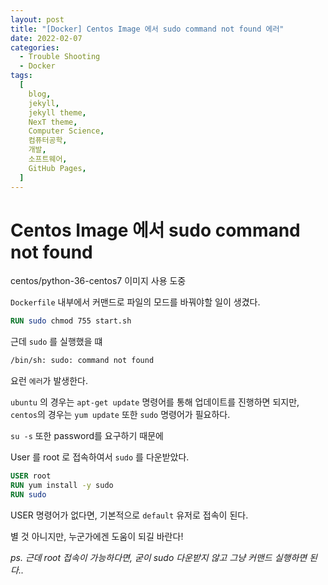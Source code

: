 ```yaml
---
layout: post
title: "[Docker] Centos Image 에서 sudo command not found 에러"
date: 2022-02-07
categories:
  - Trouble Shooting
  - Docker
tags:
  [
    blog,
    jekyll,
    jekyll theme,
    NexT theme,
    Computer Science,
    컴퓨터공학,
    개발,
    소프트웨어,
    GitHub Pages,
  ]
---
```


# Centos Image 에서 sudo command not found

centos/python-36-centos7 이미지 사용 도중

`Dockerfile` 내부에서 커맨드로 파일의 모드를 바꿔야할 일이 생겼다.

```dockerfile
RUN sudo chmod 755 start.sh
```

근데 `sudo` 를 실행했을 떄 <br>

```sh
/bin/sh: sudo: command not found
```

요런 `에러`가 발생한다.

`ubuntu` 의 경우는 `apt-get update` 명령어를 통해 업데이트를 진행하면 되지만, `centos`의 경우는 `yum update` 또한 `sudo` 명령어가 필요하다.

`su -s` 또한 password를 요구하기 때문에

User 를 root 로 접속하여서 `sudo` 를 다운받았다.

```dockerfile
USER root
RUN yum install -y sudo
RUN sudo
```

USER 명령어가 없다면, 기본적으로 `default` 유저로 접속이 된다.

별 것 아니지만, 누군가에겐 도움이 되길 바란다!

_ps. 근데 root 접속이 가능하다면, 굳이 sudo 다운받지 않고 그냥 커맨드 실행하면 된다.._
